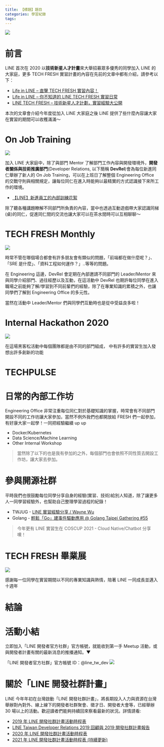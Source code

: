 ```yaml
---
title: 【標題】題目
categories: 學習紀錄
tags:
---
```


<style>
  section.compact {
    font-size: 150%  
  }
  img[alt~="center"] {
    display: block;
    margin: 0 auto;
  }
</style>

![](https://nijialin.com/images/2021/fresh-gradute/3.png)

# 前言

LINE 首次在 2020 以**技術新星人才計畫**來大舉招募眾多優秀的同學加入 LINE 的大家庭，更多 TECH FRESH 實習計畫的內容在先前的文章中都有介紹，請參考以下：

- [Life in LINE – 直擊 TECH FRESH 實習內容！](https://engineering.linecorp.com/zh-hant/blog/life-in-line-tech-fresh-sharing/)
- [Life in LINE – 你不知道的 LINE TECH FRESH 實習日常](https://engineering.linecorp.com/zh-hant/blog/line-tech-fresh-2021/)
- [LINE TECH FRESH – 技術新星人才計劃，實習經驗大公開](https://engineering.linecorp.com/zh-hant/blog/tech-fresh-2020/)

本次的文章會介紹今年度從加入 LINE 大家庭之後 LINE 提供了些什麼內容讓大家在實習的期間可以收穫滿滿～

<!-- more -->

# On Job Training

![](https://nijialin.com/images/2021/fresh-gradute/2.jpeg)

加入 LINE 大家庭中，除了與部門 Mentor 了解部門工作內容與開發環境外，**開發者關係與技術推廣部門**(Developer Relations, 以下簡稱 **DevRel**)會為每位新進同仁舉辦了新人的 On Job Training，可以在上班日了解整個 Engineering Office 的交戰守則與相關規定，讓每位同仁在進入時能夠以最精實的方式認識接下來所工作的環境。

- [【LINE】新進員工的內部訓練花絮](https://engineering.linecorp.com/zh-hant/blog/2020-new-employee-traning/)

除了聽各種講題瞭解不同部門所負責的內容，當中也透過互動遊戲帶大家認識同梯(桌)的同仁，促進同仁間的交流也讓大家可以在茶水間時可以互相聊聊～

# TECH FRESH Monthly

![](https://nijialin.com/images/2021/fresh-gradute/4.png)

時常不管在哪個場合都會有許多朋友會有類似的問題，「前端都在做什麼呢？」、「SRE 是什麼」、「資料工程如何運作？」..等等的問題。

在 Engineering 這邊，DevRel 會定期在內部邀請不同部門的 Leader/Mentor 來與同學介紹部門、過往經歷以及互動，在這活動中 DevRel 也期許每位同學在進入職場之前能夠了解/學習到不同前輩們的經驗，除了在專業知識的累積之外，也讓同學們了解到 Engineering Office 的多元性。

當然在活動中 Leader/Mentor 們與同學們互動時也是從中受益良多啦！

# Internal Hackathon 2020

![](https://nijialin.com/images/2021/fresh-gradute/5.png)

在這場黑客松活動中每個團隊都是由不同的部門組成， 中有許多的實習生加入發想出許多創新的功能

# TECHPULSE

# 日常的內部工作坊

Engineering Office 非常注重每位同仁對於基礎知識的掌握，時常會有不同部門開設不同的工作坊讓大家參加，當然不例外我們也都開放給 FRESH 們一起參加，有好康大家一起學！一同把經驗繼續 up up

- Docker/Kubernetes
- Data Science/Machine Learning
- Other Internal Workshop

> 當然除了以下的也是我有參加的之外，每個部門也會依照不同性質去開設工作坊，讓大家去參加。

# 參與開源社群

平時我們也很鼓勵每位同學分享自身的經驗(實習、技術)給別人知道，除了讓更多人一同學習經驗外，也幫助自己整理學習過程的紀錄！

- TWJUG - [LINE 實習經驗分享 / Wayne Wu](https://engineering.linecorp.com/zh-hant/blog/2020-10-21-twjug/#line-%E5%AF%A6%E7%BF%92%E7%B6%93%E9%A9%97%E5%88%86%E4%BA%AB--wayne-wu)
- Golang - [輕鬆「Go」建事件驅動應用 @ Golang Taipei Gathering #55](https://engineering.linecorp.com/zh-hant/blog/20210226-golang-event-driven/)

> 今年更有 LINE 實習生在 COSCUP 2021 - Cloud Native/Chatbot 分享噢！

# TECH FRESH 畢業展

![](https://nijialin.com/images/2021/fresh-gradute/1.JPG)

感謝每一位同學在實習期間以不同的專業知識與熱情，陪著 LINE 一同成長並邁入十週年

# 結論

# 活動小結

立即加入「LINE 開發者官方社群」官方帳號，就能收到第一手 Meetup 活動，或與開發者計畫有關的最新消息的推播通知。▼

「LINE 開發者官方社群」官方帳號 ID：@line_tw_dev
![](https://www.evanlin.com/images/2020/line-tw-dev-qr.png)

# 關於「LINE 開發社群計畫」

LINE 今年年初在台灣啟動「LINE 開發社群計畫」，將長期投入人力與資源在台灣舉辦對內對外、線上線下的開發者社群聚會、徵才日、開發者大會等，已經舉辦 30 場以上的活動。歡迎讀者們能夠持續回來察看最新的狀況。詳情請看:

- [2019 年 LINE 開發社群計畫活動時程表](https://engineering.linecorp.com/zh-hant/blog/line-taiwan-developer-relations-2019-plan/)
- [LINE Taiwan Developer Relations 2019 回顧與 2019 開發社群計畫報告](https://engineering.linecorp.com/zh-hant/blog/line-taiwan-developer-relations-2019/)
- [2020 年 LINE 開發社群計畫活動時程表](https://engineering.linecorp.com/zh-hant/blog/2020-line-tw-devrel/)
- [2021 年 LINE 開發社群計畫活動時程表 (持續更新)](https://engineering.linecorp.com/zh-hant/blog/2021-line-tw-devrel/)

